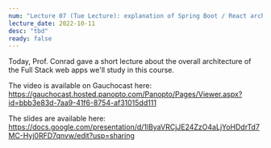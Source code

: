 ```yaml
---
num: "Lecture 07 (Tue Lecture): explanation of Spring Boot / React architecture, work on JPA03"
lecture_date: 2022-10-11
desc: "tbd"
ready: false
---
```


Today, Prof. Conrad gave a short lecture about the overall architecture of the Full Stack web apps we'll study in this course.

The video is available on Gauchocast here: <https://gauchocast.hosted.panopto.com/Panopto/Pages/Viewer.aspx?id=bbb3e83d-7aa9-41f6-8754-af31015dd111>

The slides are available here: <https://docs.google.com/presentation/d/1lByaVRCjJE24ZzO4aLjYoHDdrTd7MC-Hyj0RFD7qnvw/edit?usp=sharing>
